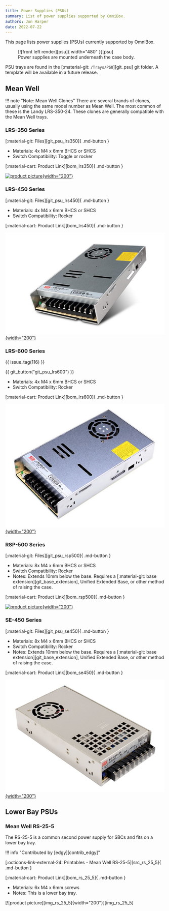 ```yaml
---
title: Power Supplies (PSUs)
summary: List of power supplies supported by OmniBox.
authors: Jon Harper
date: 2022-07-22
---
```


This page lists power supplies (PSUs) currently supported by OmniBox.

<figure markdown>
  [![front left render][psu]{ width="480" }][psu]
  <figcaption>Power supplies are mounted underneath the case body.</figcaption>
</figure>

PSU trays are found in the [:material-git: `/Trays/PSU`][git_psu] git folder. A template will be available in a future release.

<!-- Template
<div markdown class="jh-grid-container jh-grid-2">
<div markdown class="jh-grid-para">
[:material-git: Files ][git_]

- Materials: 
- Switch Compatibility:
- Notes:
</div>
<div markdown class="jh-grid-img">
[:material-cart: Product Link][bom_]

[![product picture][img_]][img_]
</div>
</div>
 -->

## Mean Well

!!! note "Note: Mean Well Clones"
    There are several brands of clones, usually using the same model number as Mean Well. The most common of these is the Landy LRS-350-24. These clones are generally compatible with the Mean Well trays.

### LRS-350 Series

<div markdown class="jh-grid-container jh-grid-2">
<div markdown class="jh-grid-para">
[:material-git: Files][git_psu_lrs350]{ .md-button }

- Materials: 4x M4 x 6mm BHCS or SHCS
- Switch Compatibility: Toggle or rocker
</div>
<div markdown class="jh-grid-para">
[:material-cart: Product Link][bom_lrs350]{ .md-button }

[![product picture][img_lrs_350]{width="200"}][img_lrs_350]
</div>
</div>

### LRS-450 Series

<div markdown class="jh-grid-container jh-grid-2">
<div markdown class="jh-grid-para">
[:material-git: Files][git_psu_lrs450]{ .md-button }

- Materials: 4x M4 x 6mm BHCS or SHCS
- Switch Compatibility: Rocker
</div>
<div markdown class="jh-grid-para">
[:material-cart: Product Link][bom_lrs450]{ .md-button }

[![product picture][img_lrs_450]{width="200"}][img_lrs_450]
</div>
</div>

### LRS-600 Series

{{ issue_tag(116) }}

<div markdown class="jh-grid-container jh-grid-2">
<div markdown class="jh-grid-para">
{{ git_button("git_psu_lrs600") }}

- Materials: 4x M4 x 6mm BHCS or SHCS
- Switch Compatibility: Rocker
</div>
<div markdown class="jh-grid-para">
[:material-cart: Product Link][bom_lrs600]{ .md-button }

[![product picture][img_lrs_600]{width="200"}][img_lrs_600]
</div>
</div>

### RSP-500 Series

<div markdown class="jh-grid-container jh-grid-2">
<div markdown class="jh-grid-para">

[:material-git: Files][git_psu_rsp500]{ .md-button }

- Materials: 8x M4 x 6mm BHCS or SHCS
- Switch Compatibility: Rocker
- Notes: Extends 10mm below the base. Requires a [:material-git: base extension][git_base_extension], Unified Extended Base, or other method of raising the case.

</div>
<div markdown class="jh-grid-para">
[:material-cart: Product Link][bom_rsp500]{ .md-button }

[![product picture][img_rsp_500]{width="200"}][img_rsp_500]
</div>
</div>

### SE-450 Series

<div markdown class="jh-grid-container jh-grid-2">
<div markdown class="jh-grid-para">

[:material-git: Files][git_psu_se450]{ .md-button }

- Materials: 8x M4 x 6mm BHCS or SHCS
- Switch Compatibility: Rocker
- Notes: Extends 10mm below the base. Requires a [:material-git: base extension][git_base_extension], Unified Extended Base, or other method of raising the case.

</div>
<div markdown class="jh-grid-para">
[:material-cart: Product Link][bom_se450]{ .md-button }

[![product picture][img_se_450]{width="200"}][img_se_450]
</div>
</div>

## Lower Bay PSUs

### Mean Well RS-25-5

The RS-25-5 is a common second power supply for SBCs and fits on a lower bay tray.

<div markdown class="jh-grid-container jh-grid-2">
<div markdown class="jh-grid-para">

!!! info "Contributed by [edgy][contrib_edgy]"

[:octicons-link-external-24: Printables - Mean Well RS-25-5][src_rs_25_5]{ .md-button }

[:material-cart: Product Link][bom_rs_25_5]{ .md-button }

- Materials: 6x M4 x 6mm screws
- Notes: This is a lower bay tray.
</div>
<div markdown class="jh-grid-img">
[![product picture][img_rs_25_5]{width="200"}][img_rs_25_5]
</div>
</div>

[psu]: ../img/components/psu.webp
[img_lrs_350]: ../img/parts/mw_lrs_350_24.jpg
[img_rsp_500]: ../img/parts/mw_rsp_500_24.jpg
[img_rs_25_5]: ../img/parts/rs_25_5.png
[img_lrs_450]: ../img/parts/lrs_450_24.png
[img_lrs_600]: ../img/parts/lrs_600_24.png
[img_se_450]: ../img/parts/se_450_24.png